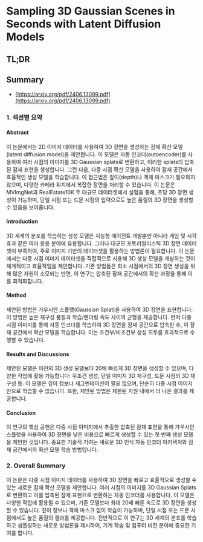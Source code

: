 # Sampling 3D Gaussian Scenes in Seconds with Latent Diffusion Models
## TL;DR
## Summary
- [https://arxiv.org/pdf/2406.13099.pdf](https://arxiv.org/pdf/2406.13099.pdf)

### 1. 섹션별 요약

#### Abstract
이 논문에서는 2D 이미지 데이터를 사용하여 3D 장면을 생성하는 잠재 확산 모델(latent diffusion model)을 제안합니다. 이 모델은 자동 인코더(autoencoder)를 사용하여 여러 시점의 이미지를 3D Gaussian splats로 변환하고, 이러한 splats의 압축된 잠재 표현을 생성합니다. 그런 다음, 다중 시점 확산 모델을 사용하여 잠재 공간에서 효율적인 생성 모델을 학습합니다. 이 접근법은 깊이(depth)나 객체 마스크가 필요하지 않으며, 다양한 카메라 위치에서 복잡한 장면을 처리할 수 있습니다. 이 논문은 MVImgNet과 RealEstate10K 두 대규모 데이터셋에서 실험을 통해, 초당 3D 장면 생성이 가능하며, 단일 시점 또는 드문 시점의 입력으로도 높은 품질의 3D 장면을 생성할 수 있음을 보여줍니다.

#### Introduction
3D 세계의 분포를 학습하는 생성 모델은 지능형 에이전트 개발뿐만 아니라 게임 및 시각 효과 같은 여러 응용 분야에 유용합니다. 그러나 대규모 포토리얼리스틱 3D 장면 데이터셋이 부족하여, 주로 이미지 기반의 데이터셋을 활용하는 방법론이 필요합니다. 이 논문에서는 다중 시점 이미지 데이터셋을 직접적으로 사용해 3D 생성 모델을 개발하는 것이 체계적이고 효율적임을 제안합니다. 기존 방법들은 희소 시점에서의 3D 장면 생성을 위해 많은 자원이 소모되는 반면, 이 연구는 압축된 잠재 공간에서의 확산 과정을 통해 이를 최적화합니다.

#### Method
제안된 방법은 가우시안 스플랫(Gaussian Splat)을 사용하여 3D 장면을 표현합니다. 이 방법은 높은 재구성 품질과 학습/렌더링 속도 사이의 균형을 제공합니다. 먼저 다중 시점 이미지를 통해 자동 인코더를 학습하여 3D 장면을 잠재 공간으로 압축한 후, 이 잠재 공간에서 확산 모델을 학습합니다. 이는 조건부/비조건부 생성 모두를 효과적으로 수행할 수 있습니다.

#### Results and Discussions
제안된 모델은 이전의 3D 생성 모델보다 20배 빠르게 3D 장면을 생성할 수 있으며, 다양한 작업에 활용 가능합니다: 무조건 생성, 단일 이미지 3D 재구성, 드문 시점의 3D 재구성 등. 이 모델은 깊이 정보나 세그멘테이션이 필요 없으며, 단순히 다중 시점 이미지만으로 학습할 수 있습니다. 또한, 제안된 방법은 제한된 자원 내에서 더 나은 결과를 제공합니다.

#### Conclusion
이 연구의 핵심 공헌은 다중 시점 이미지에서 추출한 압축된 잠재 표현을 통해 가우시안 스플랫을 사용하여 3D 장면을 낮은 비용으로 빠르게 생성할 수 있는 첫 번째 생성 모델을 제안한 것입니다. 중요한 기술적 기여는 새로운 3D 인식 자동 인코더 아키텍처와 잠재 공간에서의 확산 모델 학습 방법입니다.

### 2. Overall Summary
이 논문은 다중 시점 이미지 데이터를 사용하여 3D 장면을 빠르고 효율적으로 생성할 수 있는 새로운 잠재 확산 모델을 제안합니다. 여러 시점의 이미지를 3D Gaussian Splats로 변환하고 이를 압축된 잠재 표현으로 변환하는 자동 인코더를 사용합니다. 이 모델은 다양한 작업에 활용될 수 있으며, 기존 모델보다 최대 20배 빠른 속도로 3D 장면을 생성할 수 있습니다. 깊이 정보나 객체 마스크 없이 학습이 가능하며, 단일 시점 또는 드문 시점에서도 높은 품질의 결과를 제공합니다. 전반적으로 이 연구는 3D 세계의 분포를 학습하고 샘플링하는 새로운 방법론을 제시하여, 기계 학습 및 컴퓨터 비전 분야에 중요한 기여를 합니다.